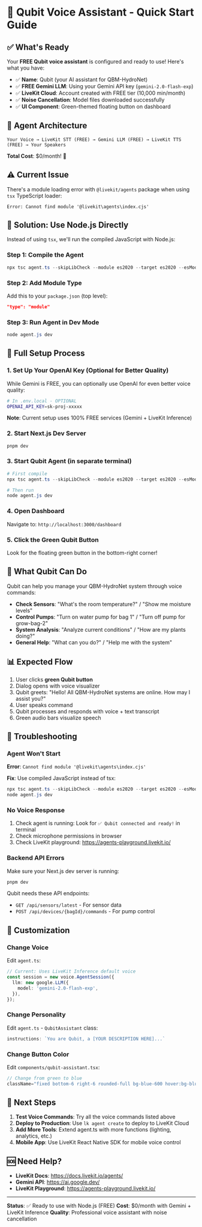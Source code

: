# 🤖 Qubit Voice Assistant - Quick Start Guide

## ✅ What's Ready

Your **FREE Qubit voice assistant** is configured and ready to use! Here's what you have:

- ✅ **Name**: Qubit (your AI assistant for QBM-HydroNet)
- ✅ **FREE Gemini LLM**: Using your Gemini API key (`gemini-2.0-flash-exp`)
- ✅ **LiveKit Cloud**: Account created with FREE tier (10,000 min/month)
- ✅ **Noise Cancellation**: Model files downloaded successfully
- ✅ **UI Component**: Green-themed floating button on dashboard

## 🎯 Agent Architecture

```
Your Voice → LiveKit STT (FREE) → Gemini LLM (FREE) → LiveKit TTS (FREE) → Your Speakers
```

**Total Cost**: $0/month! 🎉

## ⚠️ Current Issue

There's a module loading error with `@livekit/agents` package when using `tsx` TypeScript loader:

```
Error: Cannot find module '@livekit\agents\index.cjs'
```

## 🔧 Solution: Use Node.js Directly

Instead of using `tsx`, we'll run the compiled JavaScript with Node.js:

### Step 1: Compile the Agent

```powershell
npx tsc agent.ts --skipLibCheck --module es2020 --target es2020 --esModuleInterop --moduleResolution node
```

### Step 2: Add Module Type

Add this to your `package.json` (top level):

```json
"type": "module"
```

### Step 3: Run Agent in Dev Mode

```powershell
node agent.js dev
```

## 🚀 Full Setup Process

### 1. Set Up Your OpenAI Key (Optional for Better Quality)

While Gemini is FREE, you can optionally use OpenAI for even better voice quality:

```bash
# In .env.local - OPTIONAL
OPENAI_API_KEY=sk-proj-xxxxx
```

**Note**: Current setup uses 100% FREE services (Gemini + LiveKit Inference)

### 2. Start Next.js Dev Server

```powershell
pnpm dev
```

### 3. Start Qubit Agent (in separate terminal)

```powershell
# First compile
npx tsc agent.ts --skipLibCheck --module es2020 --target es2020 --esModuleInterop --moduleResolution node

# Then run
node agent.js dev
```

### 4. Open Dashboard

Navigate to: `http://localhost:3000/dashboard`

### 5. Click the Green Qubit Button

Look for the floating green button in the bottom-right corner!

## 🎤 What Qubit Can Do

Qubit can help you manage your QBM-HydroNet system through voice commands:

- **Check Sensors**: "What's the room temperature?" / "Show me moisture levels"
- **Control Pumps**: "Turn on water pump for bag 1" / "Turn off pump for grow-bag-2"
- **System Analysis**: "Analyze current conditions" / "How are my plants doing?"
- **General Help**: "What can you do?" / "Help me with the system"

## 📊 Expected Flow

1. User clicks **green Qubit button**
2. Dialog opens with voice visualizer
3. Qubit greets: "Hello! All QBM-HydroNet systems are online. How may I assist you?"
4. User speaks command
5. Qubit processes and responds with voice + text transcript
6. Green audio bars visualize speech

## 🐛 Troubleshooting

### Agent Won't Start

**Error**: `Cannot find module '@livekit\agents\index.cjs'`

**Fix**: Use compiled JavaScript instead of tsx:
```powershell
npx tsc agent.ts --skipLibCheck --module es2020 --target es2020 --esModuleInterop --moduleResolution node
node agent.js dev
```

### No Voice Response

1. Check agent is running: Look for `✅ Qubit connected and ready!` in terminal
2. Check microphone permissions in browser
3. Check LiveKit playground: https://agents-playground.livekit.io/

### Backend API Errors

Make sure your Next.js dev server is running:
```powershell
pnpm dev
```

Qubit needs these API endpoints:
- `GET /api/sensors/latest` - For sensor data
- `POST /api/devices/{bagId}/commands` - For pump control

## 🎨 Customization

### Change Voice

Edit `agent.ts`:
```typescript
// Current: Uses LiveKit Inference default voice
const session = new voice.AgentSession({
  llm: new google.LLM({
    model: 'gemini-2.0-flash-exp',
  }),
});
```

### Change Personality

Edit `agent.ts` - `QubitAssistant` class:
```typescript
instructions: `You are Qubit, a [YOUR DESCRIPTION HERE]...`
```

### Change Button Color

Edit `components/qubit-assistant.tsx`:
```typescript
// Change from green to blue
className="fixed bottom-6 right-6 rounded-full bg-blue-600 hover:bg-blue-700..."
```

## 📝 Next Steps

1. **Test Voice Commands**: Try all the voice commands listed above
2. **Deploy to Production**: Use `lk agent create` to deploy to LiveKit Cloud
3. **Add More Tools**: Extend agent.ts with more functions (lighting, analytics, etc.)
4. **Mobile App**: Use LiveKit React Native SDK for mobile voice control

## 🆘 Need Help?

- **LiveKit Docs**: https://docs.livekit.io/agents/
- **Gemini API**: https://ai.google.dev/
- **LiveKit Playground**: https://agents-playground.livekit.io/

---

**Status**: ✅ Ready to use with Node.js (FREE)
**Cost**: $0/month with Gemini + LiveKit Inference
**Quality**: Professional voice assistant with noise cancellation
